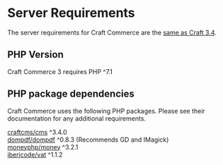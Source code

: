 # Server Requirements

The server requirements for Craft Commerce are the [same as Craft 3.4](https://docs.craftcms.com/v3/requirements.html).

## PHP Version

Craft Commerce 3 requires PHP ^7.1
 
## PHP package dependencies

Craft Commerce uses the following PHP packages. Please see their documentation for any additional requirements.

[craftcms/cms](https://github.com/craftcms/cms) ^3.4.0  
[dompdf/dompdf](https://github.com/dompdf/dompdf) ^0.8.3 (Recommends GD and IMagick)  
[moneyphp/money](https://github.com/moneyphp/money) ^3.2.1  
[ibericode/vat](https://github.com/ibericode/vat) ^1.1.2  
